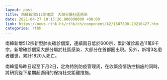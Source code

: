 ```yaml
---
layout: post
title: 南韓新增512宗確診　大部分屬社區感染
date: 2021-04-27 10:15:20.000000000 +08:00
link: https://news.rthk.hk/rthk/ch/component/k2/1587890-20210427.htm
categories: rthk
---
```


南韓新增512宗新型肺炎確診個案，連續兩日低於600宗，累計確診超過11萬9千宗。新增確診個案大部分屬於社區感染，大部分在首都圈出現。另外，新增3名患者離世，累計1820人死亡。

南韓當局昨日起至下月2日，定為特別防疫管理周，在收緊疫情防控措施的同時，將研究從下星期起適用的保持社交距離措施。
